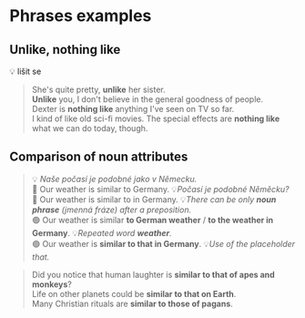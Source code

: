 # Phrases examples

## Unlike, nothing like

💡 lišit se

> She's quite pretty, **unlike** her sister. <br/>
> **Unlike** you, I don't believe in the general goodness of people. <br/>
> Dexter is **nothing like** anything I've seen on TV so far. <br/>
> I kind of like old sci-fi movies. The special effects are **nothing like** what we can do today, though. <br/>

## Comparison of noun attributes

> 💡 *Naše počasí je podobné jako v Německu.* <br/>
> 🔴 Our weather is similar to Germany. 💡*Počasí je podobné Něměcku?* <br/>
> 🔴 Our weather is similar to in Germany. 💡*There can be only **noun phrase** (jmenná fráze) after a preposition.* <br/>
> 🟢 Our weather is similar **to German weather** / **to the weather in Germany**. 💡*Repeated word **weather**.* <br/>
> 🟢 Our weather is **similar to that in Germany**. 💡*Use of the placeholder that.* <br/>

> Did you notice that human laughter is **similar to that of apes and monkeys**? <br/>
> Life on other planets could be **similar to that on Earth**. <br/>
> Many Christian rituals are **similar to those of pagans**. <br/>
